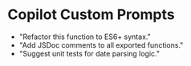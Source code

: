 # Copilot Custom Prompts

- "Refactor this function to ES6+ syntax."
- "Add JSDoc comments to all exported functions."
- "Suggest unit tests for date parsing logic."
